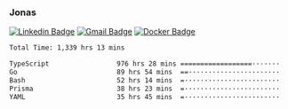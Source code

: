 ### Jonas
[![Linkedin Badge](https://img.shields.io/badge/-Jonas%20Neto-9933F7?style=flat-square&logo=Linkedin&logoColor=white&link=https://www.linkedin.com/in/jonas-nogueira-neto/)](https://www.linkedin.com/in/jonas-nogueira-neto/)
[![Gmail Badge](https://img.shields.io/badge/-nogueiraneto.jonas@gmail.com-9933F7?style=flat-square&logo=Gmail&logoColor=white&link=mailto:nogueiraneto.jonas@gmail.com)](mailto:nogueiraneto.jonas@gmail.com)
[![Docker Badge](https://img.shields.io/badge/-DockerHub-9933F7?style=flat-square&logo=Docker&logoColor=white&link=https://hub.docker.com/u/jonasssneto)](https://hub.docker.com/u/jonasssneto)


<!--START_SECTION:waka-->

```txt
Total Time: 1,339 hrs 13 mins

TypeScript                 976 hrs 28 mins ==================·······   72.15 %
Go                         89 hrs 54 mins  ==·······················   06.64 %
Bash                       52 hrs 14 mins  =························   03.86 %
Prisma                     38 hrs 23 mins  =························   02.84 %
YAML                       35 hrs 45 mins  =························   02.64 %
```

<!--END_SECTION:waka-->
###
